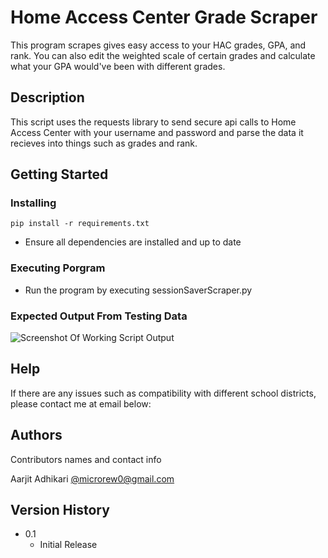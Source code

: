# Home Access Center Grade Scraper

This program scrapes gives easy access to your HAC grades, GPA, and rank. You can also edit the weighted scale of certain grades and calculate what your GPA would've been with different grades. 

## Description

This script uses the requests library to send secure api calls to Home Access Center with your username and password and parse the data it recieves into things such as grades and rank.

## Getting Started

### Installing
```
pip install -r requirements.txt
```
* Ensure all dependencies are installed and up to date

### Executing Porgram

* Run the program by executing sessionSaverScraper.py

### Expected Output From Testing Data

![Screenshot Of Working Script Output](<https://media-hosting.imagekit.io//b2450c4ba6994391/Screenshot 2025-03-02 153159.png?Expires=1835559188&Key-Pair-Id=K2ZIVPTIP2VGHC&Signature=1Gd1CmTbsMM5QuuSXmbT-Rp0fuzWaESVQmr99ahen2k8B5F3riwYYHvD4jgFGO2Y8bfMouA7FPf-TBiyNERjBGJfUAAoz~WzKuM4KptvZ-mOsVUyYvHApN34PCjHaackS5uK3lR~-bFApiQ2~YyPnlohKhf2wFJR5DWVSKHCGkqFkjfMhXBeAr-21vbso3f9Gw6dUEpKXjREVS4h2MH6qtKF9MfwbBIBGVR60oi~jFdTUNmy-2~G--BVOSUItOOWgiyQYhDR3eHwz8uaj0s7Bn-gMhMdVqgjVLk1Q7so~t7owwN7FuTbA~uWIhd8UMu9Cap7kzGZ-dJ0U-R2YXQqlQ__>)

## Help

If there are any issues such as compatibility with different school districts, please contact me at email below:

## Authors

Contributors names and contact info

Aarjit Adhikari
[@microrew0@gmail.com](https://gmail.com)

## Version History

* 0.1
    * Initial Release